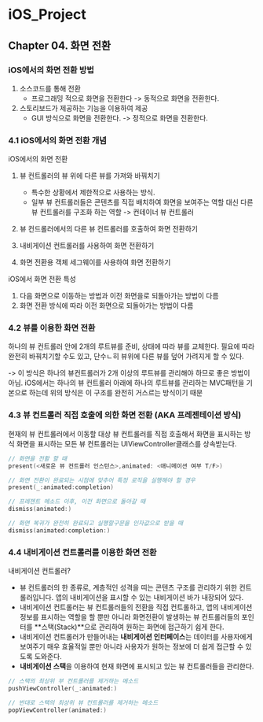 # iOS_Project

## Chapter 04. 화면 전환

### iOS에서의 화면 전환 방법

1. 소스코드를 통해 전환
   - 프로그래밍 적으로 화면을 전환한다 -> 동적으로 화면을 전환한다.
2. 스토리보드가 제공하는 기능을 이용하여 제공
   - GUI 방식으로 화면을 전환한다. -> 정적으로 화면을 전환한다.

### 4.1 iOS에서의 화면 전환 개념

iOS에서의 화면 전환

1. 뷰 컨트롤러의 뷰 위에 다른 뷰를 가져와 바꿔치기

   - 특수한 상황에서 제한적으로 사용하는 방식.
   - 일부 뷰 컨트롤러들은 콘텐츠를 직접 배치하여 화면을 보여주는 역할 대신 다른 뷰 컨트롤러를 구조화 하는 역할 -> 컨테이너 뷰 컨트롤러

2. 뷰 컨드롤러에서의 다른 뷰 컨트롤러를 호출하여 화면 전환하기

3. 내비게이션 컨트롤러를 사용하여 화면 전환하기 

4. 화면 전환용 객체 세그웨이를 사용하여 화면 전환하기

   

iOS에서 화면 전환 특성

1. 다음 화면으로 이동하는 방법과 이전 화면을로 되돌아가는 방법이 다름
2. 화면 전환 방식에 따라 이전 화면으로 되돌아가는 방법이 다름 



### 4.2 뷰를 이용한 화면 전환 

하나의 뷰 컨트롤러 안에 2개의 루트뷰를 준비, 상태에 따라 뷰를 교체한다. 필요에 따라 완전히 바꿔치기할 수도 있고, 단수ㄴ히 뷰위에 다른 뷰를 덮어 가려지게 할 수 있다.

-> 이 방식은 하나의 뷰컨트롤러가 2개 이상의 루트뷰를 관리해야 하므로 좋은 방법이 아님. iOS에서는 하나의 뷰 컨트롤러 아래에 하나의 루트뷰를 관리하는 MVC패턴을 기본으로 하는데 위의 방식은 이 구조를 완전히 거스르는 방식이기 때문

### 4.3 뷰 컨트롤러 직접 호출에 의한 화면 전환 (AKA 프레젠테이션 방식)

현재의 뷰 컨트롤러에서 이동할 대상 뷰 컨트롤러를 직접 호출해서 화면을 표시하는 방식
화면을 표시하는 모든 뷰 컨트롤러는 UIViewController클래스를 상속받는다.

```swift
// 화면을 전활 할 때
present(<새로운 뷰 컨트롤러 인스턴스>,animated: <애니메이션 여부 T/F>)

// 화면 전환이 완료되는 시점에 맞추어 특정 로직을 실행해야 할 경우
present(_:animated:completion)
```

```swift
// 프레젠트 메소드 이후, 이전 화면으로 돌아갈 때
dismiss(animated:)

// 화면 복귀가 완전히 완료되고 실행할구문을 인자값으로 받을 때
dismiss(animated:completion:)
```



### 4.4 내비게이션 컨트롤러를 이용한 화면 전환

내비게이션 컨트롤러? 

- 뷰 컨트롤러의 한 종류로, 계층적인 성격을 띠는 콘텐츠 구조를 관리하기 위한 컨트롤러입니다. 앱의 내비게이션을 표시할 수 있는 내비게이션 바가 내장되어 있다.
- 내비게이션 컨트롤러는 뷰 컨트롤러들의 전환을 직접 컨트롤하고, 앱의 내비게이션 정보를 표시하는 역할을 할 뿐만 아니라 화면전환이 발생하는 뷰 컨트롤러들의 포인터를 **스택(Stack)**으로 관리하여 원하는 화면에 접근하기 쉽게 한다.
- 내비게이션 컨트롤러가 만들어내는 **내비게이션 인터페이스**는 데이터를 사용자에게 보여주기 매우 효율적일 뿐만 아니라 사용자가 원하는 정보에 더 쉽게 접근할 수 있도록 도와준다.
- **내비게이션 스택**을 이용하여 현재 화면에 표시되고 있는 뷰 컨트롤러들을 관리한다.

```swift
// 스택의 최상위 부 컨트롤러를 제거하는 메소드
pushViewController(_:animated:)

// 반대로 스택의 최상위 뷰 컨트롤러를 제거하는 메소드
popViewController(animated:)
```

























